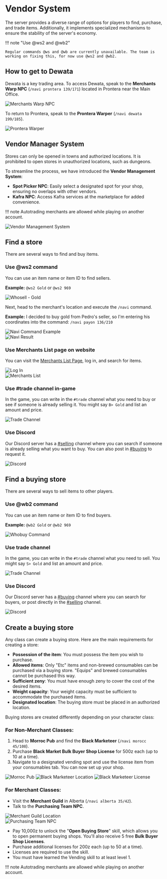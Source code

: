 # Vendor System
The server provides a diverse range of options for players to find, purchase, and trade items. Additionally, it implements specialized mechanisms to ensure the stability of the server's economy.

!!! note "Use @ws2 and @wb2"

    Regular commands @ws and @wb are currently unavailable. The team is working on fixing this, for now use @ws2 and @wb2.



## How to get to Dewata
Dewata is a key trading area. To access Dewata, speak to the **Merchants Warp NPC** (`/navi prontera 139/171`) located in Prontera near the Main Office.

![Merchants Warp NPC](img/Vendor_System/merchants-warp.png)

To return to Prontera, speak to the **Prontera Warper** (`/navi dewata 199/185`).

![Prontera Warper](img/Vendor_System/prontera-warper.png)



## Vendor Manager System
Stores can only be opened in towns and authorized locations. It is prohibited to open stores in unauthorized locations, such as dungeons.

To streamline the process, we have introduced the **Vendor Management System**:

- **Spot Picker NPC**: Easily select a designated spot for your shop, ensuring no overlaps with other vendors.
- **Kafra NPC**: Access Kafra services at the marketplace for added convenience.

!!! note
    Autotrading merchants are allowed while playing on another account.

![Vendor Management System](img/Vendor_System/vendor-management-system.png)



## Find a store
There are several ways to find and buy items.

### Use @ws2 command
You can use an item name or item ID to find sellers.  

**Example:** `@ws2 Gold` or `@ws2 969`

![Whosell - Gold](img/Vendor_System/whosell-gold.png)

Next, head to the merchant's location and execute the `/navi` command.

**Example:** I decided to buy gold from Pedro's seller, so I'm entering his coordinates into the command: `/navi payon 136/210`

![Navi Command Example](img/Vendor_System/whosell-gold-navigation-example.png)  
![Navi Result](img/Vendor_System/whosell-gold-navigation.png)

### Use Merchants List page on website
You can visit the [Merchants List Page](https://uaro.net/cp/?module=merchants&action=vendors), log in, and search for items.

![Log In](img/Vendor_System/log-in.png)  
![Merchants List](img/Vendor_System/merch-list.png)

### Use #trade channel in-game
In the game, you can write in the `#trade` channel what you need to buy or see if someone is already selling it. You might say `B> Gold` and list an amount and price.

![Trade Channel](img/Vendor_System/trade-channel-buy.png)

### Use Discord
Our Discord server has a [#selling](https://discord.com/channels/702960460168953946/1198723464526319706) channel where you can search if someone is already selling what you want to buy. You can also post in [#buying](https://discord.com/channels/702960460168953946/1198723441872863272) to request it.

![Discord](img/Vendor_System/discord.png)



## Find a buying store
There are several ways to sell items to other players.

### Use @wb2 command
You can use an item name or item ID to find buyers.  

**Example:** `@wb2 Gold` or `@wb2 969`

![Whobuy Command](img/Vendor_System/whobuy.png)

### Use trade channel
In the game, you can write in the `#trade` channel what you need to sell. You might say `S> Gold` and list an amount and price.

![Trade Channel](img/Vendor_System/trade-channel-buy.png)

### Use Discord
Our Discord server has a [#buying](https://discord.com/channels/702960460168953946/1198723441872863272) channel where you can search for buyers, or post directly in the [#selling](https://discord.com/channels/702960460168953946/1198723464526319706) channel.

![Discord](img/Vendor_System/discord.png)



## Create a buying store
Any class can create a buying store. Here are the main requirements for creating a store:

- **Possession of the item**: You must possess the item you wish to purchase. 
- **Allowed items**: Only "Etc" items and non-brewed consumables can be purchased via a buying store. "Equips" and brewed consumables cannot be purchased this way.
- **Sufficient zeny**: You must have enough zeny to cover the cost of the desired items.
- **Weight capacity**: Your weight capacity must be sufficient to accommodate the purchased items.
- **Designated location**: The buying store must be placed in an authorized location.

Buying stores are created differently depending on your character class:

### For Non-Merchant Classes:
1. Head to **Morroc Pub** and find the **Black Marketeer** (`/navi morocc 45/108`).
2. Purchase **Black Market Bulk Buyer Shop License** for 500z each (up to 10 at a time).
3. Navigate to a designated vending spot and use the license item from your consumables tab. You can now set up your shop.

![Morroc Pub](img/Vendor_System/buying-morroc-pub.png)
![Black Marketeer Location](img/Vendor_System/buying-black-marketeer-npc.png)
![Black Marketeer License](img/Vendor_System/buying-black-marketeer-license.png)

### For Merchant Classes:
- Visit the **Merchant Guild** in Alberta (`/navi alberta 35/42`).
- Talk to the **Purchasing Team NPC**.

![Merchant Guild Location](img/Vendor_System/buying-store-alberta.png)  
![Purchasing Team NPC](img/Vendor_System/buying-store-skill.png)

- Pay 10,000z to unlock the "**Open Buying Store**" skill, which allows you to open permanent buying shops. You'll also receive 5 free **Bulk Buyer Shop Licenses**.
- Purchase additional licenses for 200z each (up to 50 at a time).
- Licenses are required to use the skill.
- You must have learned the Vending skill to at least level 1.

!!! note
    Autotrading merchants are allowed while playing on another account.  